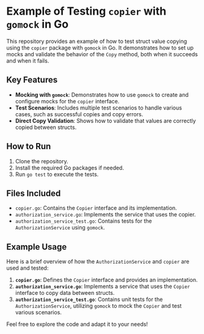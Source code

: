 # Example of Testing `copier` with `gomock` in Go

This repository provides an example of how to test struct value copying using the `copier` package with `gomock` in Go. It demonstrates how to set up mocks and validate the behavior of the `Copy` method, both when it succeeds and when it fails.

## Key Features

- **Mocking with `gomock`**: Demonstrates how to use `gomock` to create and configure mocks for the `copier` interface.
- **Test Scenarios**: Includes multiple test scenarios to handle various cases, such as successful copies and copy errors.
- **Direct Copy Validation**: Shows how to validate that values are correctly copied between structs.

## How to Run

1. Clone the repository.
2. Install the required Go packages if needed.
3. Run `go test` to execute the tests.

## Files Included

- `copier.go`: Contains the `Copier` interface and its implementation.
- `authorization_service.go`: Implements the service that uses the copier.
- `authorization_service_test.go`: Contains tests for the `AuthorizationService` using `gomock`.

## Example Usage

Here is a brief overview of how the `AuthorizationService` and `copier` are used and tested:

1. **`copier.go`**: Defines the `Copier` interface and provides an implementation.
2. **`authorization_service.go`**: Implements a service that uses the `Copier` interface to copy data between structs.
3. **`authorization_service_test.go`**: Contains unit tests for the `AuthorizationService`, utilizing `gomock` to mock the `Copier` and test various scenarios.

Feel free to explore the code and adapt it to your needs!